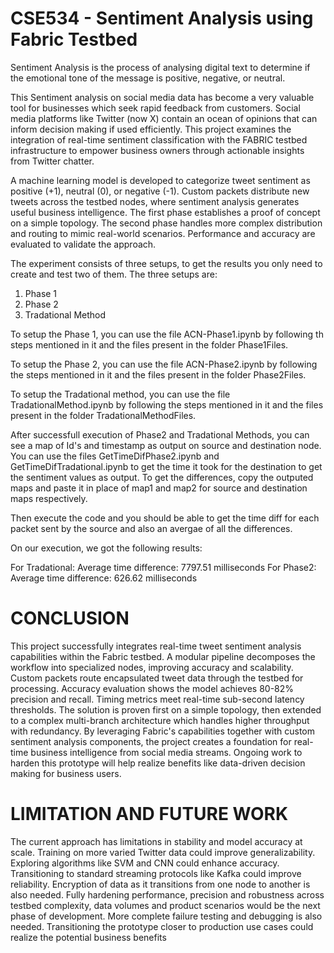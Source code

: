 # CSE534 - Sentiment Analysis using Fabric Testbed


Sentiment Analysis is the process of analysing digital text to determine if the emotional tone of the message is positive, negative, or neutral.

This Sentiment analysis on social media data has become a very valuable tool for businesses which seek rapid feedback from customers. Social media platforms like Twitter (now X) contain an ocean of opinions that can inform decision making if used efficiently. This project examines the integration of real-time sentiment classification with the FABRIC testbed infrastructure to empower business owners through actionable insights from Twitter chatter.

A machine learning model is developed to categorize tweet sentiment as positive (+1), neutral (0), or negative (-1). Custom packets distribute new tweets across the testbed nodes, where sentiment analysis generates useful business intelligence. The first phase establishes a proof of concept on a simple topology. The second phase handles more complex distribution and routing to mimic real-world scenarios. Performance and accuracy are evaluated to validate the approach.

The experiment consists of three setups, to get the results you only need to create and test two of them. The three setups are:
  1. Phase 1
  2. Phase 2
  3. Tradational Method

To setup the Phase 1, you can use the file ACN-Phase1.ipynb by following th steps mentioned in it and the files present in the folder Phase1Files.

To setup the Phase 2, you can use the file ACN-Phase2.ipynb by following the steps mentioned in it and the files present in the folder Phase2Files.

To setup the Tradational method, you can use the file TradationalMethod.ipynb by following the steps mentioned in it and the files present in the folder TradationalMethodFiles.

After successfull execution of Phase2 and Tradational Methods, you can see a map of Id's and timestamp as output on source and destination node. You can use the files GetTimeDifPhase2.ipynb and GetTimeDifTradational.ipynb to get the time it took for the destination to get the sentiment values as output. To get the differences, copy the outputed maps and paste it in place of map1 and map2 for source and destination maps respectively.

Then execute the code and you should be able to get the time diff for each packet sent by the source and also an avergae of all the differences.

On our execution, we got the following results:

For Tradational: Average time difference: 7797.51 milliseconds
For Phase2: Average time difference: 626.62 milliseconds

# CONCLUSION
This project successfully integrates real-time tweet sentiment analysis capabilities within the Fabric testbed. A modular pipeline decomposes the workflow into specialized nodes, improving accuracy and scalability.
Custom packets route encapsulated tweet data through the testbed for processing. Accuracy evaluation shows the model achieves 80-82% precision and recall. Timing metrics meet real-time sub-second latency thresholds.
The solution is proven first on a simple topology, then extended to a complex multi-branch architecture which handles higher throughput with redundancy. 
By leveraging Fabric's capabilities together with custom sentiment analysis components, the project creates a foundation for real-time business intelligence from social media streams. Ongoing work to harden this prototype will help realize benefits like data-driven decision making for business users.

# LIMITATION AND FUTURE WORK

The current approach has limitations in stability and model accuracy at scale. Training on more varied Twitter data could improve generalizability. Exploring algorithms like SVM and CNN could enhance accuracy. Transitioning to standard streaming protocols like Kafka could improve reliability. Encryption of data as it transitions from one node to another is also needed.
Fully hardening performance, precision and robustness across testbed complexity, data volumes and product scenarios would be the next phase of development. More complete failure testing and debugging is also needed. Transitioning the prototype closer to production use cases could realize the potential business benefits

